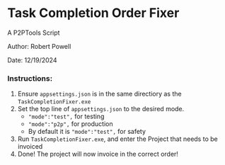 # Task Completion Order Fixer
A P2PTools Script

Author: Robert Powell

Date: 12/19/2024

### Instructions:
1. Ensure `appsettings.json` is in the same directiory as the `TaskCompletionFixer.exe`
2. Set the top line of `appsettings.json` to the desired mode.
    -  `"mode":"test",` for testing
    -  `"mode":"p2p",` for production
    -  By default it is `"mode":"test",` for safety
3. Run `TaskCompletionFixer.exe`, and enter the Project that needs to be invoiced
4. Done! The project will now invoice in the correct order!
